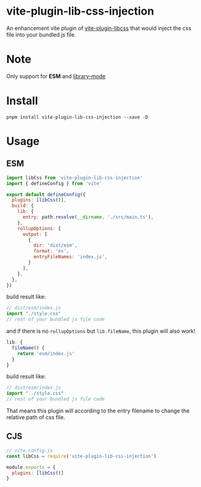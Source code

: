 # vite-plugin-lib-css-injection
An enhancement vite plugin of [vite-plugin-libcss](https://github.com/wxsms/vite-plugin-libcss/tree/master) that would inject the css file into your bundled js file.

# Note
Only support for **ESM** and [library-mode](https://vitejs.dev/guide/build.html#library-mode)

# Install
```shell
pnpm install vite-plugin-lib-css-injection --save -D
```

# Usage
## ESM
```javascript
import libCss from 'vite-plugin-lib-css-injection'
import { defineConfig } from 'vite'

export default defineConfig({
  plugins: [libCss()],
  build: {
    lib: {
      entry: path.resolve(__dirname, './src/main.ts'),
    },
    rollupOptions: {
      output: [
        {
          dir: 'dist/esm',
          format: 'es',
          entryFileNames: 'index.js',
        }
      ],
    },
  },
})
```
build result like:
```javascript
// dist/esm/index.js
import "./style.css"
// rest of your bundled js file code
```

and if there is no `rollupOptions` but `lib.fileName`, this plugin will also work!
```javascript
lib: {
  fileName() {
    return 'esm/index.js'
  }
}
```
build result like:
```javascript
// dist/esm/index.js
import "../style.css"
// rest of your bundled js file code
```
That means this plugin will according to the entry filename to change the relative path of css file.

## CJS
```javascript
// vite.config.js
const libCss = require('vite-plugin-lib-css-injection')

module.exports = {
  plugins: [libCss()]
}
```
